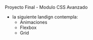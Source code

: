 Proyecto Final - Modulo CSS Avanzado

- la siguiente landign contempla:
    - Animaciones
    - Flexbox
    - Grid